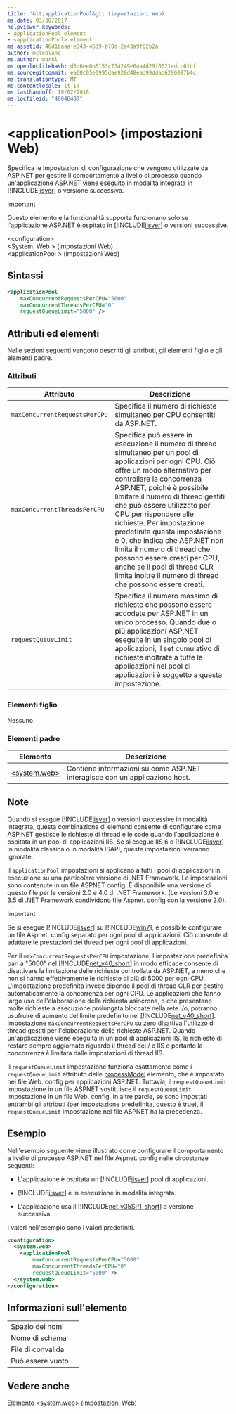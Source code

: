 ```yaml
---
title: '&lt;applicationPool&gt; (impostazioni Web)'
ms.date: 03/30/2017
helpviewer_keywords:
- applicationPool element
- <applicationPool> element
ms.assetid: 46d1baaa-e343-4639-b70d-2a43a9f62b2a
author: mcleblanc
ms.author: markl
ms.openlocfilehash: d5d6ee0b5153c734249e64a4d29f6621edcc61bf
ms.sourcegitcommit: ea00c05e0995dae928d48ead99ddab6296097b4c
ms.translationtype: MT
ms.contentlocale: it-IT
ms.lasthandoff: 10/02/2018
ms.locfileid: "48046487"
---
```

# <a name="ltapplicationpoolgt-element-web-settings"></a>&lt;applicationPool&gt; (impostazioni Web)
Specifica le impostazioni di configurazione che vengono utilizzate da ASP.NET per gestire il comportamento a livello di processo quando un'applicazione ASP.NET viene eseguito in modalità integrata in [!INCLUDE[iisver](../../../../../includes/iisver-md.md)] o versione successiva.  
  
> [!IMPORTANT]
>  Questo elemento e la funzionalità supporta funzionano solo se l'applicazione ASP.NET è ospitato in [!INCLUDE[iisver](../../../../../includes/iisver-md.md)] o versioni successive.  
  
 \<configuration>  
\<System. Web > (impostazioni Web)  
\<applicationPool > (impostazioni Web)  
  
## <a name="syntax"></a>Sintassi  
  
```xml  
<applicationPool   
    maxConcurrentRequestsPerCPU="5000"   
    maxConcurrentThreadsPerCPU="0"   
    requestQueueLimit="5000" />  
```  
  
## <a name="attributes-and-elements"></a>Attributi ed elementi  
 Nelle sezioni seguenti vengono descritti gli attributi, gli elementi figlio e gli elementi padre.  
  
### <a name="attributes"></a>Attributi  
  
|Attributo|Descrizione|  
|---------------|-----------------|  
|`maxConcurrentRequestsPerCPU`|Specifica il numero di richieste simultaneo per CPU consentiti da ASP.NET.|  
|`maxConcurrentThreadsPerCPU`|Specifica può essere in esecuzione il numero di thread simultaneo per un pool di applicazioni per ogni CPU. Ciò offre un modo alternativo per controllare la concorrenza ASP.NET, poiché è possibile limitare il numero di thread gestiti che può essere utilizzato per CPU per rispondere alle richieste. Per impostazione predefinita questa impostazione è 0, che indica che ASP.NET non limita il numero di thread che possono essere creati per CPU, anche se il pool di thread CLR limita inoltre il numero di thread che possono essere creati.|  
|`requestQueueLimit`|Specifica il numero massimo di richieste che possono essere accodate per ASP.NET in un unico processo. Quando due o più applicazioni ASP.NET eseguite in un singolo pool di applicazioni, il set cumulativo di richieste inoltrate a tutte le applicazioni nel pool di applicazioni è soggetto a questa impostazione.|  
  
### <a name="child-elements"></a>Elementi figlio  
 Nessuno.  
  
### <a name="parent-elements"></a>Elementi padre  
  
|Elemento|Descrizione|  
|-------------|-----------------|  
|[\<system.web>](../../../../../docs/framework/configure-apps/file-schema/web/system-web-element-web-settings.md)|Contiene informazioni su come ASP.NET interagisce con un'applicazione host.|  
  
## <a name="remarks"></a>Note  
 Quando si esegue [!INCLUDE[iisver](../../../../../includes/iisver-md.md)] o versioni successive in modalità integrata, questa combinazione di elementi consente di configurare come ASP.NET gestisce le richieste di thread e le code quando l'applicazione è ospitata in un pool di applicazioni IIS. Se si esegue IIS 6 o [!INCLUDE[iisver](../../../../../includes/iisver-md.md)] in modalità classica o in modalità ISAPI, queste impostazioni verranno ignorate.  
  
 Il `applicationPool` impostazioni si applicano a tutti i pool di applicazioni in esecuzione su una particolare versione di .NET Framework. Le impostazioni sono contenute in un file ASPNET config. È disponibile una versione di questo file per le versioni 2.0 e 4.0 di .NET Framework. (Le versioni 3.0 e 3.5 di .NET Framework condividono file Aspnet. config con la versione 2.0).  
  
> [!IMPORTANT]
>  Se si esegue [!INCLUDE[iisver](../../../../../includes/iisver-md.md)] su [!INCLUDE[win7](../../../../../includes/win7-md.md)], è possibile configurare un file Aspnet. config separato per ogni pool di applicazioni. Ciò consente di adattare le prestazioni dei thread per ogni pool di applicazioni.  
  
 Per il `maxConcurrentRequestsPerCPU` impostazione, l'impostazione predefinita pari a "5000" nel [!INCLUDE[net_v40_short](../../../../../includes/net-v40-short-md.md)] in modo efficace consente di disattivare la limitazione delle richieste controllata da ASP.NET, a meno che non si hanno effettivamente le richieste di più di 5000 per ogni CPU. L'impostazione predefinita invece dipende il pool di thread CLR per gestire automaticamente la concorrenza per ogni CPU. Le applicazioni che fanno largo uso dell'elaborazione della richiesta asincrona, o che presentano molte richieste a esecuzione prolungata bloccate nella rete i/o, potranno usufruire di aumento del limite predefinito nel [!INCLUDE[net_v40_short](../../../../../includes/net-v40-short-md.md)]. Impostazione `maxConcurrentRequestsPerCPU` su zero disattiva l'utilizzo di thread gestiti per l'elaborazione delle richieste ASP.NET. Quando un'applicazione viene eseguita in un pool di applicazioni IIS, le richieste di restare sempre aggiornato riguardo il thread dei / o IIS e pertanto la concorrenza è limitata dalle impostazioni di thread IIS.  
  
 Il `requestQueueLimit` impostazione funziona esattamente come i `requestQueueLimit` attributo delle [processModel](https://msdn.microsoft.com/library/4b8fe20e-74c8-4566-b72c-ce5f83c8e32d) elemento, che è impostato nei file Web. config per applicazioni ASP.NET. Tuttavia, il `requestQueueLimit` impostazione in un file ASPNET sostituisce il `requestQueueLimit` impostazione in un file Web. config. In altre parole, se sono impostati entrambi gli attributi (per impostazione predefinita, questo è true), il `requestQueueLimit` impostazione nel file ASPNET ha la precedenza.  
  
## <a name="example"></a>Esempio  
 Nell'esempio seguente viene illustrato come configurare il comportamento a livello di processo ASP.NET nel file Aspnet. config nelle circostanze seguenti:  
  
-   L'applicazione è ospitata un [!INCLUDE[iisver](../../../../../includes/iisver-md.md)] pool di applicazioni.  
  
-   [!INCLUDE[iisver](../../../../../includes/iisver-md.md)] è in esecuzione in modalità integrata.  
  
-   L'applicazione usa il [!INCLUDE[net_v35SP1_short](../../../../../includes/net-v35sp1-short-md.md)] o versione successiva.  
  
 I valori nell'esempio sono i valori predefiniti.  
  
```xml  
<configuration>  
  <system.web>  
    <applicationPool   
        maxConcurrentRequestsPerCPU="5000"  
        maxConcurrentThreadsPerCPU="0"   
        requestQueueLimit="5000" />  
  </system.web>  
</configuration>  
```  
  
## <a name="element-information"></a>Informazioni sull'elemento  
  
|||  
|-|-|  
|Spazio dei nomi||  
|Nome di schema||  
|File di convalida||  
|Può essere vuoto||  
  
## <a name="see-also"></a>Vedere anche  
 [Elemento \<system.web> (impostazioni Web)](../../../../../docs/framework/configure-apps/file-schema/web/system-web-element-web-settings.md)
